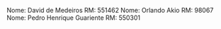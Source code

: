 Nome: David de Medeiros RM: 551462
Nome: Orlando Akio RM: 98067
Nome: Pedro Henrique Guariente RM: 550301
